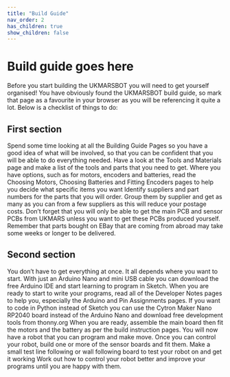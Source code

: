 ```yaml
---
title: "Build Guide"
nav_order: 2
has_children: true
show_children: false
---
```


# Build guide goes here

Before you start building the UKMARSBOT you will need to get yourself organised! You have obviously found the UKMARSBOT build guide, so mark that page as a favourite in your browser as you will be referencing it quite a lot. Below is a checklist of things to do:

## First section
Spend some time looking at all the Building Guide Pages so you have a good idea of what will be involved, so that you can be confident that you will be able to do everything needed.
Have a look at the Tools and Materials page and make a list of the tools and parts that you need to get.
Where you have options, such as for motors, encoders and batteries, read the Choosing Motors, Choosing Batteries and Fitting Encoders pages to help you decide what specific items you want
Identify suppliers and part numbers for the parts that you will order. Group them by supplier and get as many as you can from a few suppliers as this will reduce your postage costs. Don’t forget that you will only be able to get the main PCB and sensor PCBs from UKMARS unless you want to get these PCBs produced yourself. Remember that parts bought on EBay that are coming from abroad may take some weeks or longer to be delivered.

## Second section
You don’t have to get everything at once. It all depends where you want to start. With just an Arduino Nano and mini USB cable you can download the free Arduino IDE and start learning to program in Sketch. When you are ready to start to write your programs, read all of the Developer Notes pages to help you, especially the Arduino and Pin Assignments pages.
If you want to code in Python instead of Sketch you can use the Cytron Maker Nano RP2040 board instead of the Arduino Nano and download free development tools from thonny.org
When you are ready, assemble the main board then fit the motors and the battery as per the build instruction pages. You will now have a robot that you can program and make move.
Once you can control your robot, build one or more of the sensor boards and fit them.
Make a small test line following or wall following board to test your robot on and get it working
Work out how to control your robot better and improve your programs until you are happy with them.